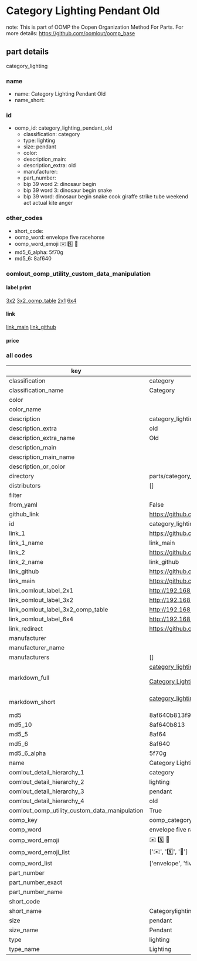 # Category Lighting Pendant Old  

note: This is part of OOMP the Oopen Organization Method For Parts. For more details: https://github.com/oomlout/oomp_base

##  part details
  



category_lighting



### name
* name: Category Lighting Pendant Old
* name_short: 
### id
* oomp_id: category_lighting_pendant_old
  * classification: category
  * type: lighting
  * size: pendant
  * color: 
  * description_main: 
  * description_extra: old
  * manufacturer: 
  * part_number: 
  * bip 39 word 2: dinosaur begin
  * bip 39 word 3: dinosaur begin snake
  * bip 39 word: dinosaur begin snake cook giraffe strike tube weekend act actual kite anger

### other_codes
* short_code: 
* oomp_word: envelope five racehorse
* oomp_word_emoji :envelope: :five: :racehorse:
* md5_6_alpha: 5f70g
* md5_6: 8af640






### oomlout_oomp_utility_custom_data_manipulation
#### label print
[3x2](http://192.168.1.245:1112/?label=oomp%205f70g)
[3x2_oomp_table](http://192.168.1.108:1112/?label=oomp%205f70g)
[2x1](http://192.168.1.242:1112/?label=oomp%205f70g)
[6x4](http://192.168.1.55:1112/?label=oomp%205f70g)    

#### link

[link_main](https://github.com/oomlout/oomlout_oomp_version_1_messy/tree/main/parts/category_lighting_pendant_old) [link_github](https://github.com/oomlout/oomlout_oomp_version_1_messy/tree/main/parts/category_lighting_pendant_old)                             

#### price







### all codes 
| key | value |  
| --- | --- |  
| classification | category |  
| classification_name | Category |  
| color |  |  
| color_name |  |  
| description | category_lighting |  
| description_extra | old |  
| description_extra_name | Old |  
| description_main |  |  
| description_main_name |  |  
| description_or_color |   |  
| directory | parts/category_lighting_pendant_old |  
| distributors | [] |  
| filter |  |  
| from_yaml | False |  
| github_link | https://github.com/oomlout/oomlout_oomp_part_src/tree/main/parts/category_lighting_pendant_old |  
| id | category_lighting_pendant_old |  
| link_1 | https://github.com/oomlout/oomlout_oomp_version_1_messy/tree/main/parts/category_lighting_pendant_old |  
| link_1_name | link_main |  
| link_2 | https://github.com/oomlout/oomlout_oomp_version_1_messy/tree/main/parts/category_lighting_pendant_old |  
| link_2_name | link_github |  
| link_github | https://github.com/oomlout/oomlout_oomp_version_1_messy/tree/main/parts/category_lighting_pendant_old |  
| link_main | https://github.com/oomlout/oomlout_oomp_version_1_messy/tree/main/parts/category_lighting_pendant_old |  
| link_oomlout_label_2x1 | http://192.168.1.242:1112/?label=oomp%205f70g |  
| link_oomlout_label_3x2 | http://192.168.1.245:1112/?label=oomp%205f70g |  
| link_oomlout_label_3x2_oomp_table | http://192.168.1.108:1112/?label=oomp%205f70g |  
| link_oomlout_label_6x4 | http://192.168.1.55:1112/?label=oomp%205f70g |  
| link_redirect | https://github.com/oomlout/oomlout_oomp_version_1_messy/tree/main/parts/category_lighting_pendant_old |  
| manufacturer |  |  
| manufacturer_name |  |  
| manufacturers | [] |  
| markdown_full | [category_lighting_pendant_old](none)<br>[](none)<br>[Category Lighting Pendant Old](none)<br><br> |  
| markdown_short | [category_lighting_pendant_old](none)<br><br> |  
| md5 | 8af640b813f91d435c3112fb9a4511f3 |  
| md5_10 | 8af640b813 |  
| md5_5 | 8af64 |  
| md5_6 | 8af640 |  
| md5_6_alpha | 5f70g |  
| name | Category Lighting Pendant Old |  
| oomlout_detail_hierarchy_1 | category |  
| oomlout_detail_hierarchy_2 | lighting |  
| oomlout_detail_hierarchy_3 | pendant |  
| oomlout_detail_hierarchy_4 | old |  
| oomlout_oomp_utility_custom_data_manipulation | True |  
| oomp_key | oomp_category_lighting_pendant_old |  
| oomp_word | envelope five racehorse |  
| oomp_word_emoji | :envelope: :five: :racehorse: |  
| oomp_word_emoji_list | [':envelope:', ':five:', ':racehorse:'] |  
| oomp_word_list | ['envelope', 'five', 'racehorse'] |  
| part_number |  |  
| part_number_exact |  |  
| part_number_name |  |  
| short_code |  |  
| short_name | Categorylighting |  
| size | pendant |  
| size_name | Pendant |  
| type | lighting |  
| type_name | Lighting |  
